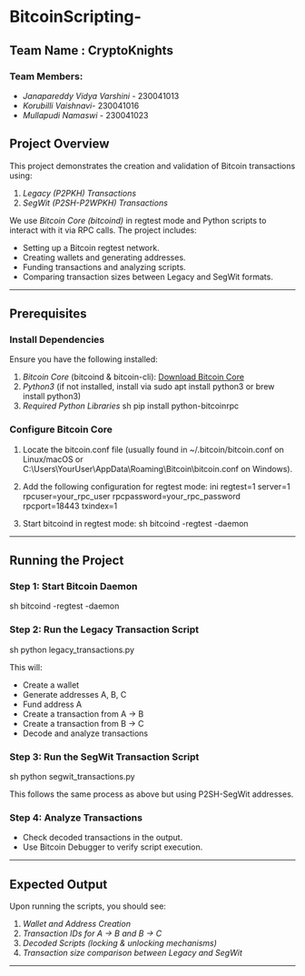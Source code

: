 # BitcoinScripting-

## Team Name : CryptoKnights 

### Team Members:

- *Janapareddy Vidya Varshini* - 230041013
- *Korubilli Vaishnavi*-  230041016
- *Mullapudi Namaswi* - 230041023

## Project Overview

This project demonstrates the creation and validation of Bitcoin transactions using:

1. *Legacy (P2PKH) Transactions*
2. *SegWit (P2SH-P2WPKH) Transactions*

We use *Bitcoin Core (bitcoind)* in regtest mode and Python scripts to interact with it via RPC calls. The project includes:

- Setting up a Bitcoin regtest network.
- Creating wallets and generating addresses.
- Funding transactions and analyzing scripts.
- Comparing transaction sizes between Legacy and SegWit formats.

---

## Prerequisites

### Install Dependencies

Ensure you have the following installed:

1. *Bitcoin Core* (bitcoind & bitcoin-cli): [Download Bitcoin Core](https://bitcoincore.org/en/download/)
2. *Python3* (if not installed, install via sudo apt install python3 or brew install python3)
3. *Required Python Libraries*
   sh
   pip install python-bitcoinrpc
   

### Configure Bitcoin Core

1. Locate the bitcoin.conf file (usually found in ~/.bitcoin/bitcoin.conf on Linux/macOS or C:\Users\YourUser\AppData\Roaming\Bitcoin\bitcoin.conf on Windows).
2. Add the following configuration for regtest mode:
   ini
   regtest=1
   server=1
   rpcuser=your_rpc_user
   rpcpassword=your_rpc_password
   rpcport=18443
   txindex=1
   
3. Start bitcoind in regtest mode:
   sh
   bitcoind -regtest -daemon
   

---

## Running the Project

### Step 1: Start Bitcoin Daemon

sh
bitcoind -regtest -daemon


### Step 2: Run the Legacy Transaction Script

sh
python legacy_transactions.py


This will:

- Create a wallet
- Generate addresses A, B, C
- Fund address A
- Create a transaction from A → B
- Create a transaction from B → C
- Decode and analyze transactions

### Step 3: Run the SegWit Transaction Script

sh
python segwit_transactions.py


This follows the same process as above but using P2SH-SegWit addresses.

### Step 4: Analyze Transactions

- Check decoded transactions in the output.
- Use Bitcoin Debugger to verify script execution.

---

## Expected Output

Upon running the scripts, you should see:

1. *Wallet and Address Creation*
2. *Transaction IDs for A → B and B → C*
3. *Decoded Scripts (locking & unlocking mechanisms)*
4. *Transaction size comparison between Legacy and SegWit*

---
